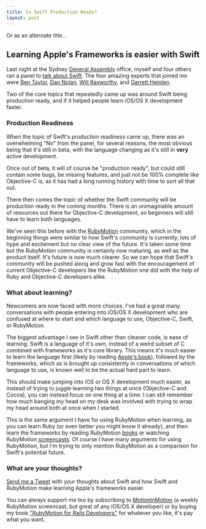 ```yaml
---
title: Is Swift Production Ready?
layout: post
---
```


Or as an alternate title...

## Learning Apple's Frameworks is easier with Swift

Last night at the Sydney [General Assembly](https://generalassemb.ly/) office, myself and four others ran a panel to [talk about Swift](https://generalassemb.ly/education/get-with-the-program-swift-expert-panel/sydney). The four amazing experts that joined me were [Ben Taylor](https://twitter.com/taybenlor), [Dan Nolan](https://twitter.com/dannolan), [Will Raxworthy](https://twitter.com/willrax), and [Garrett Heinlen](https://twitter.com/GoGoGarrett).

Two of the core topics that repeatedly came up was around Swift being production ready, and if it helped people learn iOS/OS X development faster.

### Production Readiness

When the topic of Swift's production readiness came up, there was an overwhelming "No" from the panel, for several reasons, the most obvious being that it's still in beta, with the language changing as it's still in **very** active development.

Once out of beta, it will of course be "production ready", but could still contain some bugs, be missing features, and just not be 100% complete like Objective-C is, as it has had a long running history with time to sort all that out.

There then comes the topic of whether the Swift community will be production ready in the coming months. There is an unimaginable amount of resources out there for Objective-C development, so beginners will still have to learn both languages.

We've seen this before with the [RubyMotion](http://www.rubymotion.com/) community, which in the beginning things were similar to how Swift's community is currently, lots of hype and excitement but no clear view of the future. It's taken some time but the RubyMotion community is certainly now maturing, as well as the product itself. It's future is now much clearer. So we can hope that Swift's community will be pushed along and grow fast with the encouragement of current Objective-C developers like the RubyMotion one did with the help of Ruby and Objective-C developers alike.

### What about learning?

Newcomers are now faced with more choices. I've had a great many conversations with people entering into iOS/OS X development who are confused at where to start and which language to use, Objective-C, Swift, or RubyMotion.

The biggest advantage I see in Swift other than cleaner code, is ease of learning. Swift is a language of it's own, instead of a weird subset of C combined with frameworks as it's core library. This means it's much easier to learn the language first (likely by reading [Apple's book](https://itunes.apple.com/au/book/swift-programming-language/id881256329?mt=11)), followed by the frameworks, which as is brought up consistently in conversations of which language to use, is known well to be the actual hard part to learn.

This should make jumping into iOS or OS X development much easier, as instead of trying to juggle learning two things at once (Objective-C and Cocoa), you can instead focus on one thing at a time. I can still remember how much banging my head on my desk was involved with trying to wrap my head around both at once when I started.

This is the same argument I have for using RubyMotion when learning, as you can learn Ruby (or even better you might know it already), and then learn the frameworks by reading RubyMotion [books](http://pragprog.com/book/carubym/rubymotion) or watching RubyMotion [screencasts](https://motioninmotion.tv/). Of course I have many arguments for using RubyMotion, but I'm trying to only mention RubyMotion as a comparison for Swift's potential future.

### What are your thoughts?

[Send me a Tweet](https://twitter.com/intent/tweet?screen_name=RubyMotionTV&original_referer=http://blog.motioninmotion.tv/grand-central-dispatch-isn-t-just-for-background-queues) with your thoughts about Swift and how Swift and RubyMotion make learning Apple's frameworks easier.

You can always support me too by subscribing to [MotionInMotion](https://motioninmotion.tv/) (a weekly RubyMotion screencast, but great of any iOS/OS X developer) or by buying my book ["RubyMotion for Rails Developers"](http://book.motioninmotion.tv/) for whatever you like, it's pay what you want.